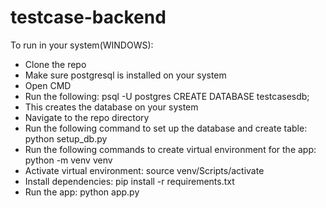 # testcase-backend

To run in your system(WINDOWS):
- Clone the repo
- Make sure postgresql is installed on your system
- Open CMD
- Run the following:  psql -U postgres
                      CREATE DATABASE testcasesdb;
- This creates the database on your system
- Navigate to the repo directory 
- Run the following command to set up the database and create table: python setup_db.py
- Run the following commands to create virtual environment for the app: python -m venv venv
- Activate virtual environment: source venv/Scripts/activate
- Install dependencies: pip install -r requirements.txt
- Run the app: python app.py


